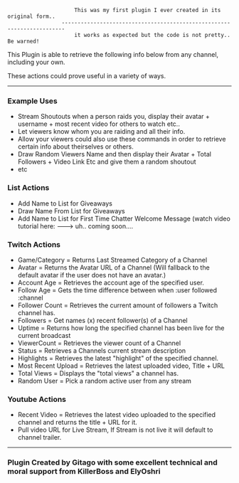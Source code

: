 

                         This was my first plugin I ever created in its original form..
                     -----------------------------------------------------------------------
                         it works as expected but the code is not pretty.. Be warned!
                                         
This Plugin is able to retrieve the following info below from any channel, including your own.

These actions could prove useful in a variety of ways.

---
### Example Uses

  - Stream Shoutouts when a person raids you, display their avatar + username + most recent video for others to watch etc.. 
  - Let viewers know whom you are raiding and all their info.
  - Allow your viewers could also use these commands in order to retrieve certain info about theirselves or others.
  - Draw Random Viewers Name and then display their Avatar + Total Followers + Video Link Etc and give them a random shoutout
  - etc

### List Actions

  - Add Name to List for Giveaways
  -  Draw Name From List for Giveaways
  -  Add Name to List for First Time Chatter Welcome Message (watch video tutorial here:  --->  uh.. coming soon....

### Twitch Actions

  - Game/Category = Returns Last Streamed Category of a Channel
  -  Avatar = Returns the Avatar URL of a Channel (Will fallback to the default avatar if the user does not have an avatar.)
  -   Account Age = Retrieves the account age of the specified user.
  -   Follow Age =  Gets the time difference between when :user followed :channel
  -   Follower Count =  Retrieves the current amount of followers a Twitch channel has.
  -   Followers = Get names (x) recent follower(s) of a Channel
  - Uptime = Returns how long the specified channel has been live for the current broadcast
  - ViewerCount = Retrieves the viewer count of a Channel
  - Status = Retrieves a Channels current stream description
  - Highlights = Retrieves the latest "highlight" of the specified channel.
  - Most Recent Upload = Retrieves the latest uploaded video, Title + URL
  - Total Views =  Displays the "total views" a channel has.
  - Random User = Pick a random active user from any stream

### Youtube Actions

  - Recent Video = Retrieves the latest video uploaded to the specified channel and returns the title + URL for it.
  - Pull video URL for Live Stream, If Stream is not live it will default to channel trailer.



---

### Plugin Created by Gitago with some excellent technical and moral support from KillerBoss and ElyOshri
